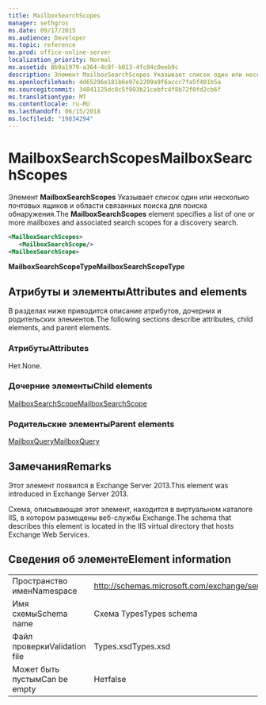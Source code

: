 ```yaml
---
title: MailboxSearchScopes
manager: sethgros
ms.date: 09/17/2015
ms.audience: Developer
ms.topic: reference
ms.prod: office-online-server
localization_priority: Normal
ms.assetid: 8b9a1979-a364-4c8f-b013-4fc04c0eeb9c
description: Элемент MailboxSearchScopes Указывает список один или несколько почтовых ящиков и области связанных поиска для поиска обнаружения.
ms.openlocfilehash: 4d65296e181b6e97e2209a9f6accc7fa5f401b5a
ms.sourcegitcommit: 34041125dc8c5f993b21cebfc4f8b72f0fd2cb6f
ms.translationtype: MT
ms.contentlocale: ru-RU
ms.lasthandoff: 06/15/2018
ms.locfileid: "19834294"
---
```

# <a name="mailboxsearchscopes"></a><span data-ttu-id="746a6-103">MailboxSearchScopes</span><span class="sxs-lookup"><span data-stu-id="746a6-103">MailboxSearchScopes</span></span>

<span data-ttu-id="746a6-104">Элемент **MailboxSearchScopes** Указывает список один или несколько почтовых ящиков и области связанных поиска для поиска обнаружения.</span><span class="sxs-lookup"><span data-stu-id="746a6-104">The **MailboxSearchScopes** element specifies a list of one or more mailboxes and associated search scopes for a discovery search.</span></span> 
  
```XML
<MailboxSearchScopes>
   <MailboxSearchScope/>
<MailboxSearchScope>
```

<span data-ttu-id="746a6-105">**MailboxSearchScopeType**</span><span class="sxs-lookup"><span data-stu-id="746a6-105">**MailboxSearchScopeType**</span></span>

## <a name="attributes-and-elements"></a><span data-ttu-id="746a6-106">Атрибуты и элементы</span><span class="sxs-lookup"><span data-stu-id="746a6-106">Attributes and elements</span></span>

<span data-ttu-id="746a6-107">В разделах ниже приводится описание атрибутов, дочерних и родительских элементов.</span><span class="sxs-lookup"><span data-stu-id="746a6-107">The following sections describe attributes, child elements, and parent elements.</span></span>
  
### <a name="attributes"></a><span data-ttu-id="746a6-108">Атрибуты</span><span class="sxs-lookup"><span data-stu-id="746a6-108">Attributes</span></span>

<span data-ttu-id="746a6-109">Нет.</span><span class="sxs-lookup"><span data-stu-id="746a6-109">None.</span></span>
  
### <a name="child-elements"></a><span data-ttu-id="746a6-110">Дочерние элементы</span><span class="sxs-lookup"><span data-stu-id="746a6-110">Child elements</span></span>

[<span data-ttu-id="746a6-111">MailboxSearchScope</span><span class="sxs-lookup"><span data-stu-id="746a6-111">MailboxSearchScope</span></span>](mailboxsearchscope.md)
  
### <a name="parent-elements"></a><span data-ttu-id="746a6-112">Родительские элементы</span><span class="sxs-lookup"><span data-stu-id="746a6-112">Parent elements</span></span>

[<span data-ttu-id="746a6-113">MailboxQuery</span><span class="sxs-lookup"><span data-stu-id="746a6-113">MailboxQuery</span></span>](mailboxquery.md)
  
## <a name="remarks"></a><span data-ttu-id="746a6-114">Замечания</span><span class="sxs-lookup"><span data-stu-id="746a6-114">Remarks</span></span>

<span data-ttu-id="746a6-115">Этот элемент появился в Exchange Server 2013.</span><span class="sxs-lookup"><span data-stu-id="746a6-115">This element was introduced in Exchange Server 2013.</span></span>
  
<span data-ttu-id="746a6-116">Схема, описывающая этот элемент, находится в виртуальном каталоге IIS, в котором размещены веб-службы Exchange.</span><span class="sxs-lookup"><span data-stu-id="746a6-116">The schema that describes this element is located in the IIS virtual directory that hosts Exchange Web Services.</span></span>
  
## <a name="element-information"></a><span data-ttu-id="746a6-117">Сведения об элементе</span><span class="sxs-lookup"><span data-stu-id="746a6-117">Element information</span></span>

|||
|:-----|:-----|
|<span data-ttu-id="746a6-118">Пространство имен</span><span class="sxs-lookup"><span data-stu-id="746a6-118">Namespace</span></span>  <br/> |http://schemas.microsoft.com/exchange/services/2006/types  <br/> |
|<span data-ttu-id="746a6-119">Имя схемы</span><span class="sxs-lookup"><span data-stu-id="746a6-119">Schema name</span></span>  <br/> |<span data-ttu-id="746a6-120">Схема Types</span><span class="sxs-lookup"><span data-stu-id="746a6-120">Types schema</span></span>  <br/> |
|<span data-ttu-id="746a6-121">Файл проверки</span><span class="sxs-lookup"><span data-stu-id="746a6-121">Validation file</span></span>  <br/> |<span data-ttu-id="746a6-122">Types.xsd</span><span class="sxs-lookup"><span data-stu-id="746a6-122">Types.xsd</span></span>  <br/> |
|<span data-ttu-id="746a6-123">Может быть пустым</span><span class="sxs-lookup"><span data-stu-id="746a6-123">Can be empty</span></span>  <br/> |<span data-ttu-id="746a6-124">Нет</span><span class="sxs-lookup"><span data-stu-id="746a6-124">false</span></span>  <br/> |
   

